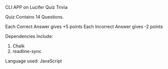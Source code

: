 CLI APP on Lucifer Quiz Trivia

Quiz Contains 14 Questions.

Each Correct Answer gives +5 points
Each Incorrect Answer gives -2 points

Dependencies Include:
1. Chalk
2. readline-sync

Language used: JavaScript